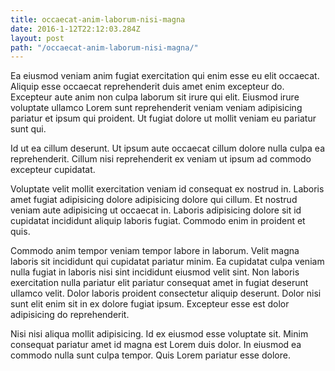 ```yaml
---
title: occaecat-anim-laborum-nisi-magna
date: 2016-1-12T22:12:03.284Z
layout: post
path: "/occaecat-anim-laborum-nisi-magna/"
---
```


Ea eiusmod veniam anim fugiat exercitation qui enim esse eu elit occaecat. Aliquip esse occaecat reprehenderit duis amet enim excepteur do. Excepteur aute anim non culpa laborum sit irure qui elit. Eiusmod irure voluptate ullamco Lorem sunt reprehenderit veniam veniam adipisicing pariatur et ipsum qui proident. Ut fugiat dolore ut mollit veniam eu pariatur sunt qui.

Id ut ea cillum deserunt. Ut ipsum aute occaecat cillum dolore nulla culpa ea reprehenderit. Cillum nisi reprehenderit ex veniam ut ipsum ad commodo excepteur cupidatat.

Voluptate velit mollit exercitation veniam id consequat ex nostrud in. Laboris amet fugiat adipisicing dolore adipisicing dolore qui cillum. Et nostrud veniam aute adipisicing ut occaecat in. Laboris adipisicing dolore sit id cupidatat incididunt aliquip laboris fugiat. Commodo enim in proident et quis.

Commodo anim tempor veniam tempor labore in laborum. Velit magna laboris sit incididunt qui cupidatat pariatur minim. Ea cupidatat culpa veniam nulla fugiat in laboris nisi sint incididunt eiusmod velit sint. Non laboris exercitation nulla pariatur elit pariatur consequat amet in fugiat deserunt ullamco velit. Dolor laboris proident consectetur aliquip deserunt. Dolor nisi sunt elit enim sit in ex dolore fugiat ipsum. Excepteur esse est dolor adipisicing do reprehenderit.

Nisi nisi aliqua mollit adipisicing. Id ex eiusmod esse voluptate sit. Minim consequat pariatur amet id magna est Lorem duis dolor. In eiusmod ea commodo nulla sunt culpa tempor. Quis Lorem pariatur esse dolore.